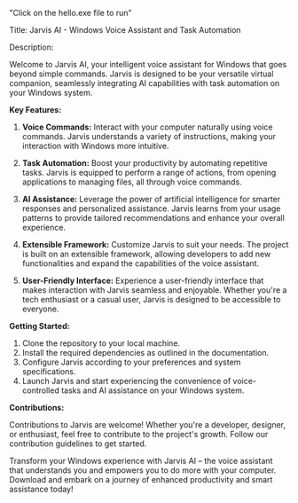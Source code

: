 "Click on the hello.exe file to run"

Title: Jarvis AI - Windows Voice Assistant and Task Automation

Description:

Welcome to Jarvis AI, your intelligent voice assistant for Windows that goes beyond simple commands. Jarvis is designed to be your versatile virtual companion, seamlessly integrating AI capabilities with task automation on your Windows system.

**Key Features:**

1. **Voice Commands:** Interact with your computer naturally using voice commands. Jarvis understands a variety of instructions, making your interaction with Windows more intuitive.

2. **Task Automation:** Boost your productivity by automating repetitive tasks. Jarvis is equipped to perform a range of actions, from opening applications to managing files, all through voice commands.

3. **AI Assistance:** Leverage the power of artificial intelligence for smarter responses and personalized assistance. Jarvis learns from your usage patterns to provide tailored recommendations and enhance your overall experience.

4. **Extensible Framework:** Customize Jarvis to suit your needs. The project is built on an extensible framework, allowing developers to add new functionalities and expand the capabilities of the voice assistant.

5. **User-Friendly Interface:** Experience a user-friendly interface that makes interaction with Jarvis seamless and enjoyable. Whether you're a tech enthusiast or a casual user, Jarvis is designed to be accessible to everyone.

**Getting Started:**

1. Clone the repository to your local machine.
2. Install the required dependencies as outlined in the documentation.
3. Configure Jarvis according to your preferences and system specifications.
4. Launch Jarvis and start experiencing the convenience of voice-controlled tasks and AI assistance on your Windows system.

**Contributions:**

Contributions to Jarvis are welcome! Whether you're a developer, designer, or enthusiast, feel free to contribute to the project's growth. Follow our contribution guidelines to get started.

Transform your Windows experience with Jarvis AI – the voice assistant that understands you and empowers you to do more with your computer. Download and embark on a journey of enhanced productivity and smart assistance today!

